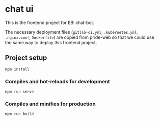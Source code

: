 # chat ui
This is the frontend project for EBI chat-bot.

The necessary deployment files (`gitlab-ci.yml`, `.kubernetes.yml`, `.nginx.conf`, `Dockerfile`) are copied from pride-web so that we could use the same way to deploy this frontend project.


## Project setup
```
npm install
```

### Compiles and hot-reloads for development
```
npm run serve
```

### Compiles and minifies for production
```
npm run build
```

